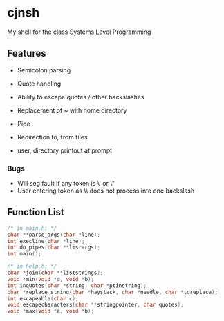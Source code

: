 # cjnsh
My shell for the class Systems Level Programming

## Features
- Semicolon parsing
- Quote handling 
- Ability to escape quotes / other backslashes 
- Replacement of ~ with home directory 
- Pipe
- Redirection to, from files

- user, directory printout at prompt

### Bugs 

- Will seg fault if any token is \\' or \\"
- User entering token as \\\\ does not process into one backslash

## Function List

```c
/* in main.h: */
char **parse_args(char *line);
int execline(char *line);
int do_pipes(char **listargs);
int main();

/* in help.h: */
char *join(char **liststrings);
void *min(void *a, void *b);
int inquotes(char *string, char *ptinstring);
char *replace_string(char *haystack, char *needle, char *toreplace);
int escapeable(char c);
void escapecharacters(char **stringpointer, char quotes);
void *max(void *a, void *b);
```
